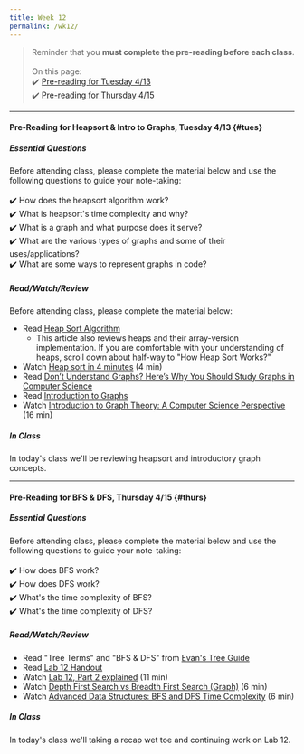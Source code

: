 ```yaml
---
title: Week 12
permalink: /wk12/
---
```


> Reminder that you **must complete the pre-reading before each class**.
<br><br>
On this page:  
✔️ [Pre-reading for Tuesday 4/13](#tues)  
✔️ [Pre-reading for Thursday 4/15](#thurs)

---

#### Pre-Reading for Heapsort & Intro to Graphs, Tuesday 4/13 {#tues}

##### Essential Questions
Before attending class, please complete the material below and use the following questions to guide your note-taking:  
<br>
✔️ How does the heapsort algorithm work?  
✔️ What is heapsort's time complexity and why?  
✔️ What is a graph and what purpose does it serve?  
✔️ What are the various types of graphs and some of their uses/applications?  
✔️ What are some ways to represent graphs in code?  

##### Read/Watch/Review
Before attending class, please complete the material below:
- Read [Heap Sort Algorithm](https://www.programiz.com/dsa/heap-sort)
	- This article also reviews heaps and their array-version implementation. If you are comfortable with your understanding of heaps, scroll down about half-way to "How Heap Sort Works?"
- Watch [Heap sort in 4 minutes](https://www.youtube.com/watch?v=2DmK_H7IdTo) (4 min)
- Read [Don’t Understand Graphs? Here’s Why You Should Study Graphs in Computer Science](https://bennettgarner.medium.com/what-the-graph-a-beginners-simple-intro-to-graphs-in-computer-science-3808d542a0e5)
- Read [Introduction to Graphs](http://pages.cs.wisc.edu/~paton/readings/Old/fall08/GRAPH.html)
- Watch [Introduction to Graph Theory: A Computer Science Perspective](https://www.youtube.com/watch?v=LFKZLXVO-Dg) (16 min)

##### In Class
In today's class we'll be reviewing heapsort and introductory graph concepts.

---

#### Pre-Reading for BFS & DFS, Thursday 4/15 {#thurs}

##### Essential Questions
Before attending class, please complete the material below and use the following questions to guide your note-taking:  
<br>
✔️ How does BFS work?  
✔️ How does DFS work?  
✔️ What's the time complexity of BFS?  
✔️ What's the time complexity of DFS?  


##### Read/Watch/Review
- Read "Tree Terms" and "BFS & DFS" from [Evan's Tree Guide](https://bit.ly/trees-guide)
- Read [Lab 12 Handout](/lab12)
- Watch [Lab 12, Part 2 explained](https://youtu.be/c8TGGuXL0no) (11 min)
- Watch [Depth First Search vs Breadth First Search (Graph)](https://www.youtube.com/watch?v=62IcXF_OF3k) (6 min)
- Watch [Advanced Data Structures: BFS and DFS Time Complexity](https://www.youtube.com/watch?v=ZpOy0-QBVPM) (6 min)

##### In Class
In today's class we'll taking a recap wet toe and continuing work on Lab 12. 

